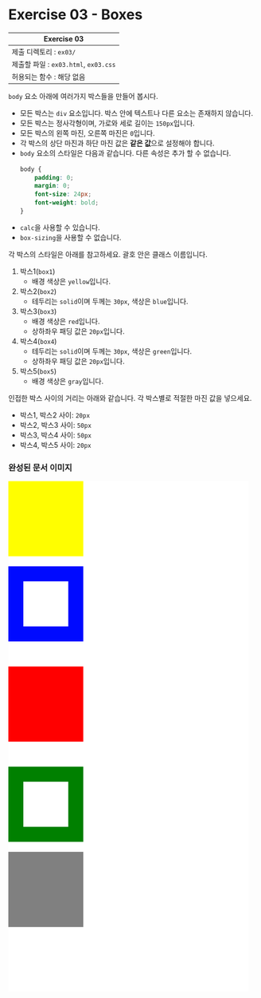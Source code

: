 # Exercise 03 - Boxes

| Exercise 03              |
| ------------------------ |
| 제출 디렉토리 : `ex03/`  |
| 제출할 파일 : `ex03.html`, `ex03.css` |
| 허용되는 함수 : 해당 없음     |

`body` 요소 아래에 여러가지 박스들을 만들어 봅시다.

- 모든 박스는 `div` 요소입니다. 박스 안에 텍스트나 다른 요소는 존재하지 않습니다.
- 모든 박스는 정사각형이며, 가로와 세로 길이는 `150px`입니다.
- 모든 박스의 왼쪽 마진, 오른쪽 마진은 `0`입니다.
- 각 박스의 상단 마진과 하단 마진 값은 **같은 값**으로 설정해야 합니다.
- `body` 요소의 스타일은 다음과 같습니다. 다른 속성은 추가 할 수 없습니다.
	```css
	body {
		padding: 0;
		margin: 0;
		font-size: 24px;
		font-weight: bold;
	}
	```
- `calc`을 사용할 수 있습니다.
- `box-sizing`을 사용할 수 없습니다.

각 박스의 스타일은 아래를 참고하세요. 괄호 안은 클래스 이름입니다.

1. 박스1(`box1`)
	- 배경 색상은 `yellow`입니다.
2. 박스2(`box2`)
	- 테두리는 `solid`이며 두께는 `30px`, 색상은 `blue`입니다.
3. 박스3(`box3`)
	- 배경 색상은 `red`입니다.
	- 상하좌우 패딩 값은 `20px`입니다.
4. 박스4(`box4`)
	- 테두리는 `solid`이며 두께는 `30px`, 색상은 `green`입니다.
	- 상하좌우 패딩 값은 `20px`입니다.
5. 박스5(`box5`)
	- 배경 색상은 `gray`입니다.

인접한 박스 사이의 거리는 아래와 같습니다. 각 박스별로 적절한 마진 값을 넣으세요. 

- 박스1, 박스2 사이: `20px`
- 박스2, 박스3 사이: `50px`
- 박스3, 박스4 사이: `50px`
- 박스4, 박스5 사이: `20px`

### 완성된 문서 이미지

![ex03](image/ex03.png)
